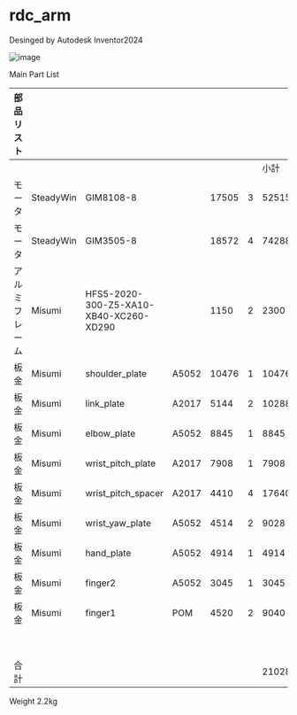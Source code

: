 # rdc_arm

Desinged by Autodesk Inventor2024

![image](https://github.com/user-attachments/assets/0d9450aa-748e-4a25-babb-ba11ee9fbcf8)

Main Part List

部品リスト |   |   |   |   |   |  
-- | -- | -- | -- | -- | -- | --
  |   |   |   |   |   | 小計
モータ | SteadyWin | GIM8108-8 |   | 17505 | 3 | 52515
モータ | SteadyWin | GIM3505-8 |   | 18572 | 4 | 74288
アルミフレーム | Misumi | HFS5-2020-300-Z5-XA10-XB40-XC260-XD290 |   | 1150 | 2 | 2300
板金 | Misumi | shoulder_plate | A5052 | 10476 | 1 | 10476
板金 | Misumi | link_plate | A2017 | 5144 | 2 | 10288
板金 | Misumi | elbow_plate | A5052 | 8845 | 1 | 8845
板金 | Misumi | wrist_pitch_plate | A2017 | 7908 | 1 | 7908
板金 | Misumi | wrist_pitch_spacer | A2017 | 4410 | 4 | 17640
板金 | Misumi | wrist_yaw_plate | A5052 | 4514 | 2 | 9028
板金 | Misumi | hand_plate | A5052 | 4914 | 1 | 4914
板金 | Misumi | finger2 | A5052 | 3045 | 1 | 3045
板金 | Misumi | finger1 | POM | 4520 | 2 | 9040
  |   |   |   |   |   |  
  |   |   |   |   |   |  
合計 |   |   |   |   |   | 210287

Weight 2.2kg
